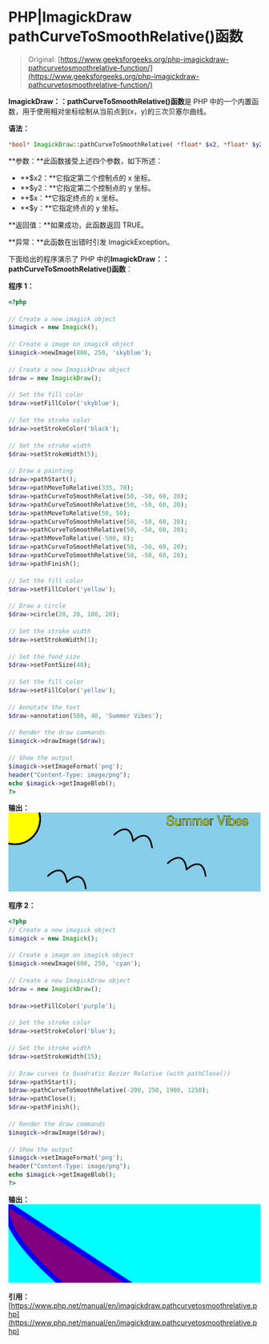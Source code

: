 # PHP|ImagickDraw pathCurveToSmoothRelative()函数

> Original: [https://www.geeksforgeeks.org/php-imagickdraw-pathcurvetosmoothrelative-function/](https://www.geeksforgeeks.org/php-imagickdraw-pathcurvetosmoothrelative-function/)

**ImagickDraw：：pathCurveToSmoothRelative()函数**是 PHP 中的一个内置函数，用于使用相对坐标绘制从当前点到(x，y)的三次贝塞尔曲线。

**语法：**

```php
*bool* ImagickDraw::pathCurveToSmoothRelative( *float* $x2, *float* $y2, *float* $x, *float* $y )
```

**参数：**此函数接受上述四个参数，如下所述：

*   **$x2：**它指定第二个控制点的 x 坐标。
*   **$y2：**它指定第二个控制点的 y 坐标。
*   **$x：**它指定终点的 x 坐标。
*   **$y：**它指定终点的 y 坐标。

**返回值：**如果成功，此函数返回 TRUE。

**异常：**此函数在出错时引发 ImagickException。

下面给出的程序演示了 PHP 中的**ImagickDraw：：pathCurveToSmoothRelative()函数**：

**程序 1：**

```php
<?php

// Create a new imagick object
$imagick = new Imagick();

// Create a image on imagick object
$imagick->newImage(800, 250, 'skyblue');

// Create a new ImagickDraw object
$draw = new ImagickDraw();

// Set the fill color
$draw->setFillColor('skyblue');

// Set the stroke color
$draw->setStrokeColor('black');

// Set the stroke width
$draw->setStrokeWidth(5);

// Draw a painting
$draw->pathStart();
$draw->pathMoveToRelative(335, 70);
$draw->pathCurveToSmoothRelative(50, -50, 60, 20);
$draw->pathCurveToSmoothRelative(50, -50, 60, 20);
$draw->pathMoveToRelative(50, 50);
$draw->pathCurveToSmoothRelative(50, -50, 60, 20);
$draw->pathCurveToSmoothRelative(50, -50, 60, 20);
$draw->pathMoveToRelative(-500, 0);
$draw->pathCurveToSmoothRelative(50, -50, 60, 20);
$draw->pathCurveToSmoothRelative(50, -50, 60, 20);
$draw->pathFinish();

// Set the fill color
$draw->setFillColor('yellow');

// Draw a circle
$draw->circle(20, 20, 100, 20);

// Set the stroke width
$draw->setStrokeWidth(1);

// Set the fond size
$draw->setFontSize(40);

// Set the fill color
$draw->setFillColor('yellow');

// Annotate the text
$draw->annotation(500, 40, 'Summer Vibes');

// Render the draw commands
$imagick->drawImage($draw);

// Show the output
$imagick->setImageFormat('png');
header("Content-Type: image/png");
echo $imagick->getImageBlob();
?>
```

**输出：**
![](img/096e3377b252d1a3705607e6eed6f5e4.png)

**程序 2：**

```php
<?php
// Create a new imagick object
$imagick = new Imagick();

// Create a image on imagick object
$imagick->newImage(800, 250, 'cyan');

// Create a new ImagickDraw object
$draw = new ImagickDraw();

$draw->setFillColor('purple');

// Set the stroke color
$draw->setStrokeColor('blue');

// Set the stroke width
$draw->setStrokeWidth(15);

// Draw curves to Quadratic Bezier Relative (with pathClose())
$draw->pathStart();
$draw->pathCurveToSmoothRelative(-200, 250, 1900, 1250);
$draw->pathClose();
$draw->pathFinish();

// Render the draw commands
$imagick->drawImage($draw);

// Show the output
$imagick->setImageFormat('png');
header("Content-Type: image/png");
echo $imagick->getImageBlob();
?>
```

**输出：**
![](img/ca0707b35501eabe22aa4ac62ba1e336.png)

**引用：**[https://www.php.net/manual/en/imagickdraw.pathcurvetosmoothrelative.php](https://www.php.net/manual/en/imagickdraw.pathcurvetosmoothrelative.php)